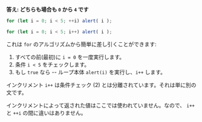 **答え: どちらも場合も `0` から `4` です**

```js run
for (let i = 0; i < 5; ++i) alert( i );

for (let i = 0; i < 5; i++) alert( i );
```

これは `for` のアルゴリズムから簡単に差し引くことができます:

1. すべての前(最初)に `i = 0` を一度実行します。
2. 条件 `i < 5` をチェックします。
3. もし `true` なら -- ループ本体 `alert(i)` を実行し、`i++` します。

インクリメント `i++` は条件チェック (2) とは分離されています。それは単に別の文です。

インクリメントによって返された値はここでは使われていません。なので、 `i++` と `++i` の間に違いはありません。
